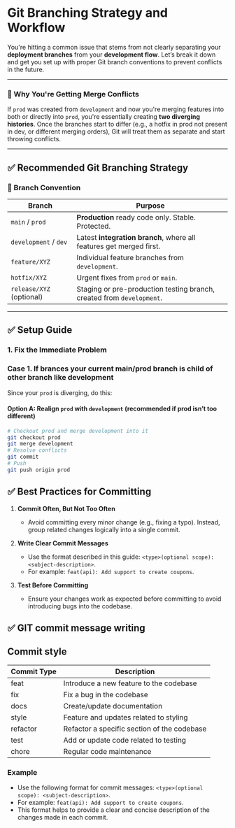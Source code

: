 # Git Branching Strategy and Workflow

You're hitting a common issue that stems from not clearly separating your **deployment branches** from your **development flow**. Let’s break it down and get you set up with proper Git branch conventions to prevent conflicts in the future.

---

### 🧠 Why You're Getting Merge Conflicts

If `prod` was created from `development` and now you're merging features into both or directly into `prod`, you're essentially creating **two diverging histories**. Once the branches start to differ (e.g., a hotfix in prod not present in dev, or different merging orders), Git will treat them as separate and start throwing conflicts.

---

## ✅ Recommended Git Branching Strategy

### 🔱 Branch Convention

| Branch             | Purpose                                                   |
|--------------------|-----------------------------------------------------------|
| `main` / `prod`    | **Production** ready code only. Stable. Protected.        |
| `development` / `dev` | Latest **integration branch**, where all features get merged first. |
| `feature/XYZ`      | Individual feature branches from `development`.           |
| `hotfix/XYZ`       | Urgent fixes from `prod` or `main`.                       |
| `release/XYZ` (optional) | Staging or pre-production testing branch, created from `development`. |

---

## ✅ Setup Guide

### 1. **Fix the Immediate Problem**
### Case 1.  **If brances your current main/prod branch is child of other branch like development**
Since your `prod` is diverging, do this:

#### Option A: Realign `prod` with `development` (recommended if prod isn’t too different)

```bash
# Checkout prod and merge development into it
git checkout prod
git merge development
# Resolve conflicts
git commit
# Push
git push origin prod
```

## ✅ Best Practices for Committing

1. **Commit Often, But Not Too Often**  
   - Avoid committing every minor change (e.g., fixing a typo). Instead, group related changes logically into a single commit.

2. **Write Clear Commit Messages**  
   - Use the format described in this guide: `<type>(optional scope): <subject-description>`.  
   - For example: `feat(api): Add support to create coupons`.

3. **Test Before Committing**  
   - Ensure your changes work as expected before committing to avoid introducing bugs into the codebase.
## ✅ GIT commit message writing

## Commit style

| Commit Type | Description                                 |
| ----------- | ------------------------------------------- |
| feat        | Introduce a new feature to the codebase     |
| fix         | Fix a bug in the codebase                   |
| docs        | Create/update documentation                 |
| style       | Feature and updates related to styling      |
| refactor    | Refactor a specific section of the codebase |
| test        | Add or update code related to testing       |
| chore       | Regular code maintenance                    |
### Example
- Use the following format for commit messages: `<type>(optional scope): <subject-description>`.
- For example: `feat(api): Add support to create coupons`.
- This format helps to provide a clear and concise description of the changes made in each commit.